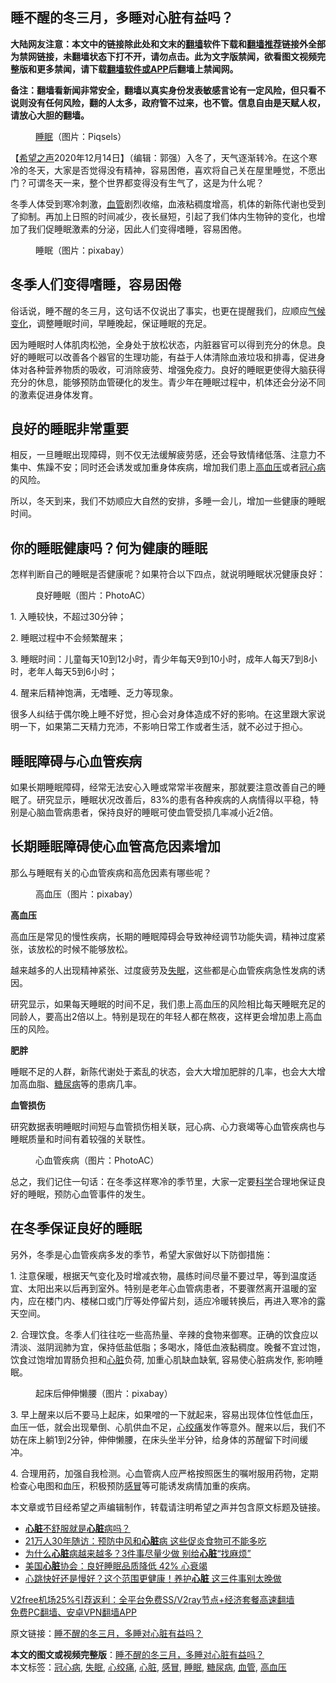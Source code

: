  <h2>睡不醒的冬三月，多睡对心脏有益吗？</h2> <p class="notice"><b>大陆网友注意：本文中的链接除此处和文末的<a href="https://github.com/bannedbook/fanqiang" >翻墙</a>软件下载和<a href="https://github.com/killgcd/justmysocks/blob/master/README.md">翻墙推荐</a>链接外全部为禁网链接，未翻墙状态下打不开，请勿点击。此为文字版禁闻，欲看图文视频完整版和更多禁闻，请下载<a href="https://github.com/bannedbook/fanqiang">翻墙软件或APP</a>后翻墙上禁闻网。</p><p>备注：翻墙看新闻非常安全，翻墙以真实身份发表敏感言论有一定风险，但只看不说则没有任何风险，翻的人太多，政府管不过来，也不管。信息自由是天赋人权，请放心大胆的翻墙。</b></p>  <div class="entry"> <figure><figcaption><a href="https://www.bannedbook.org/bnews/tag/%e7%9d%a1%e7%9c%a0/" class="st_tag internal_tag" rel="tag" title="标签 睡眠 下的日志">睡眠</a>（图片：Piqsels）</figcaption></figure> <p>【<span class='wp_keywordlink_affiliate'><a href="https://www.soundofhope.org" title="希望之声" target="_blank">希望之声</a></span>2020年12月14日】（编辑：郭强）入冬了，天气逐渐转冷。在这个寒冷的冬天，大家是否觉得没有精神，容易困倦，喜欢将自己关在屋里睡觉，不愿出门？可谓冬天一来，整个世界都变得没有生气了，这是为什么呢？</p> <p>冬季人体受到寒冷刺激，<a href="https://www.bannedbook.org/bnews/tag/%E8%A1%80%E7%AE%A1/" class="st_tag internal_tag" rel="tag" title="标签 血管 下的日志">血管</a>剧烈收缩，血液粘稠度增高，机体的新陈代谢也受到了抑制。再加上日照的时间减少，夜长昼短，引起了我们体内生物钟的变化，也增加了我们促睡眠激素的分泌，因此人们变得嗜睡，容易困倦。</p> <figure><figcaption>睡眠（图片：pixabay）</figcaption></figure> <h2>冬季人们变得嗜睡，容易困倦</h2> <p>俗话说，睡不醒的冬三月，这句话不仅说出了事实，也更在提醒我们，应顺应<span class='wp_keywordlink'><a href="https://www.bannedbook.org/bnews/ssgc/20180904/993719.html" title="《魔鬼在统治着我们的世界(23)：环保主义(上)》" target="_blank">气候变化</a></span>，调整睡眠时间，早睡晚起，保证睡眠的充足。</p> <p>因为睡眠时人体肌肉松弛，全身处于放松状态，内脏器官可以得到充分的休息。良好的睡眠可以改善各个器官的生理功能，有益于人体清除血液垃圾和排毒，促进身体对各种营养物质的吸收，可消除疲劳、增强免疫力。良好的睡眠更使得大脑获得充分的休息，能够预防血管硬化的发生。青少年在睡眠过程中，机体还会分泌不同的激素促进身体发育。</p> <h2>良好的睡眠非常重要</h2> <p>相反，一旦睡眠出现障碍，则不仅无法缓解疲劳感，还会导致情绪低落、注意力不集中、焦躁不安；同时还会诱发或加重身体疾病，增加我们患上<a href="https://www.bannedbook.org/bnews/tag/%e9%ab%98%e8%a1%80%e5%8e%8b/" class="st_tag internal_tag" rel="tag" title="标签 高血压 下的日志">高血压</a>或者<a href="https://www.bannedbook.org/bnews/tag/%E5%86%A0%E5%BF%83%E7%97%85/" class="st_tag internal_tag" rel="tag" title="标签 冠心病 下的日志">冠心病</a>的风险。</p> <p>所以，冬天到来，我们不妨顺应大自然的安排，多睡一会儿，增加一些健康的睡眠时间。</p> <h2>你的睡眠健康吗？何为健康的睡眠</h2> <p>怎样判断自己的睡眠是否健康呢？如果符合以下四点，就说明睡眠状况健康良好：</p>  <figure><figcaption>良好睡眠（图片：PhotoAC）</figcaption></figure> <p>1. 入睡较快，不超过30分钟；</p> <p>2. 睡眠过程中不会频繁醒来；</p> <p>3. 睡眠时间：儿童每天10到12小时，青少年每天9到10小时，成年人每天7到8小时，老年人每天5到6小时；</p> <p>4. 醒来后精神饱满，无嗜睡、乏力等现象。</p> <p>很多人纠结于偶尔晚上睡不好觉，担心会对身体造成不好的影响。在这里跟大家说明一下，如果第二天精力充沛，不影响日常工作或者生活，就不必过于担心。</p> <h2>睡眠障碍与心血管疾病</h2> <p>如果长期睡眠障碍，经常无法安心入睡或常常半夜醒来，那就要注意改善自己的睡眠了。研究显示，睡眠状况改善后，83%的患有各种疾病的人病情得以平稳，特别是心脑血管病患者，保持良好的睡眠可使血管受损几率减小近2倍。</p> <h2>长期睡眠障碍使心血管高危因素增加</h2> <p>那么与睡眠有关的心血管疾病和高危因素有哪些呢？</p>  <figure><figcaption>高血压（图片：pixabay）</figcaption></figure> <p><strong>高血压</strong></p> <p>高血压是常见的慢性疾病，长期的睡眠障碍会导致神经调节功能失调，精神过度紧张，该放松的时候不能够放松。</p> <p>越来越多的人出现精神紧张、过度疲劳及<a href="https://www.bannedbook.org/bnews/tag/%e5%a4%b1%e7%9c%a0/" class="st_tag internal_tag" rel="tag" title="标签 失眠 下的日志">失眠</a>，这些都是心血管疾病急性发病的诱因。</p> <p>研究显示，如果每天睡眠的时间不足，我们患上高血压的风险相比每天睡眠充足的同龄人，要高出2倍以上。特别是现在的年轻人都在熬夜，这样更会增加患上高血压的风险。</p> <p><strong>肥胖</strong></p> <p>睡眠不足的人群，新陈代谢处于紊乱的状态，会大大增加肥胖的几率，也会大大增加高血脂、<a href="https://www.bannedbook.org/bnews/tag/%e7%b3%96%e5%b0%bf%e7%97%85/" class="st_tag internal_tag" rel="tag" title="标签 糖尿病 下的日志">糖尿病</a>等的患病几率。</p> <p><strong>血管损伤</strong></p>  <p>研究数据表明睡眠时间短与血管损伤相关联，冠心病、心力衰竭等心血管疾病也与睡眠质量和时间有着较强的关联性。</p> <figure><figcaption>心血管疾病（图片：PhotoAC）</figcaption></figure> <p>总之，我们记住一句话：在冬季这样寒冷的季节里，大家一定要<span class='wp_keywordlink'><a href="https://www.bannedbook.org/forum11/topic309.html" title="禁片：“科学”的棍子" target="_blank">科学</a></span>合理地保证良好的睡眠，预防心血管事件的发生。</p> <h2>在冬季保证良好的睡眠</h2> <p>另外，冬季是心血管疾病多发的季节，希望大家做好以下防御措施：</p> <p>1. 注意保暖，根据天气变化及时增减衣物，晨练时间尽量不要过早，等到温度适宜、太阳出来以后再到室外。特别是老年心血管病患者，不要骤然离开温暖的室内，应在楼门内、楼梯口或门厅等处停留片刻，适应冷暖转换后，再进入寒冷的露天空间。</p> <p>2. 合理饮食。冬季人们往往吃一些高热量、辛辣的食物来御寒。正确的饮食应以清淡、滋阴润肺为宜，保持低盐低脂；多喝水，降低血液黏稠度。晚餐不宜过饱，饮食过饱增加胃肠负担和<a href="https://www.bannedbook.org/bnews/tag/%E5%BF%83%E8%84%8F/" class="st_tag internal_tag" rel="tag" title="标签 心脏 下的日志">心脏</a>负荷, 加重心肌缺血缺氧, 容易使心脏病发作, 影响睡眠。</p> <figure><figcaption>起床后伸伸懒腰（图片：pixabay）</figcaption></figure> <p>3. 早上醒来以后不要马上起床，如果噌的一下就起来，容易出现体位性低血压，血压一低，就会出现晕倒、心肌供血不足，<a href="https://www.bannedbook.org/bnews/tag/%e5%bf%83%e7%bb%9e%e7%97%9b/" class="st_tag internal_tag" rel="tag" title="标签 心绞痛 下的日志">心绞痛</a>发作等意外。醒来以后，我们不妨在床上躺1到2分钟，伸伸懒腰，在床头坐半分钟，给身体的苏醒留下时间缓冲。</p> <p>4. 合理用药，加强自我检测。心血管病人应严格按照医生的嘱咐服用药物，定期检查心电图和血压，积极预防<a href="https://www.bannedbook.org/bnews/tag/%E6%84%9F%E5%86%92/" class="st_tag internal_tag" rel="tag" title="标签 感冒 下的日志">感冒</a>等可能诱发病情加重的疾病。</p>  <p>本文章或节目经希望之声编辑制作，转载请注明希望之声并包含原文标题及链接。</p> <ul class='op-related-articles' title='相关阅读'> <li><a href='https://www.bannedbook.org/bnews/comments/20201215/1447837.html' target='_blank'><b>心脏</b>不舒服就是<b>心脏</b>病吗？</a></li> <li><a href='https://www.bannedbook.org/bnews/health/20201212/1446255.html' target='_blank'>21万人30年随访：预防中风和<b>心脏</b>病 这些促炎食物可不能多吃</a></li> <li><a href='https://www.bannedbook.org/bnews/health/20201211/1445588.html' target='_blank'>为什么<b>心脏</b>病越来越多？3件事尽量少做 别给<b>心脏</b>“找麻烦”</a></li> <li><a href='https://www.bannedbook.org/bnews/comments/20201210/1445359.html' target='_blank'>美国<b>心脏</b>协会：良好睡眠品质降低 42% 心衰竭</a></li> <li><a href='https://www.bannedbook.org/bnews/lifebaike/20201209/1444682.html' target='_blank'>心跳快好还是慢好？这个范围更健康！养护<b>心脏</b> 这三件事别太晚做</a></li> </ul> <p class="texttj"> <a href="https://www.bannedbook.org/forum23/topic22702.html" target="_blank">V2free机场25%引荐返利：全平台免费SS/V2ray节点+经济套餐高速翻墙</a><br/> <a href="https://github.com/bannedbook/fanqiang/wiki/%E7%A6%81%E9%97%BB%E7%BD%91%E5%AE%89%E5%8D%93%E7%BF%BB%E5%A2%99%E6%96%B0%E9%97%BBAPP" target="_blank">免费PC翻墙、安卓VPN翻墙APP</a></p><p>原文链接：<a class="src_link"  href="https://www.soundofhope.org/post/453499" target="_blank">睡不醒的冬三月，多睡对心脏有益吗？</a></p><a name='sharetosocial'></a>       <div><b>本文的图文或视频完整版</b>：<a href='https://www.bannedbook.org/bnews/comments/20201215/1448161.html'>睡不醒的冬三月，多睡对心脏有益吗？</a></div>  </div><!--END ENTRY--> <div class="postfooter"> <div>本文标签：<a href="https://www.bannedbook.org/bnews/tag/%E5%86%A0%E5%BF%83%E7%97%85/" rel="tag">冠心病</a>, <a href="https://www.bannedbook.org/bnews/tag/%e5%a4%b1%e7%9c%a0/" rel="tag">失眠</a>, <a href="https://www.bannedbook.org/bnews/tag/%e5%bf%83%e7%bb%9e%e7%97%9b/" rel="tag">心绞痛</a>, <a href="https://www.bannedbook.org/bnews/tag/%E5%BF%83%E8%84%8F/" rel="tag">心脏</a>, <a href="https://www.bannedbook.org/bnews/tag/%E6%84%9F%E5%86%92/" rel="tag">感冒</a>, <a href="https://www.bannedbook.org/bnews/tag/%e7%9d%a1%e7%9c%a0/" rel="tag">睡眠</a>, <a href="https://www.bannedbook.org/bnews/tag/%e7%b3%96%e5%b0%bf%e7%97%85/" rel="tag">糖尿病</a>, <a href="https://www.bannedbook.org/bnews/tag/%E8%A1%80%E7%AE%A1/" rel="tag">血管</a>, <a href="https://www.bannedbook.org/bnews/tag/%e9%ab%98%e8%a1%80%e5%8e%8b/" rel="tag">高血压</a></div>  </div><!--END POSTFOOTER--> 